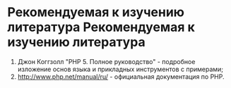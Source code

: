 Рекомендуемая к изучению литература
Рекомендуемая к изучению литература
===================================

1. Джон Коггзолл "PHP 5. Полное руководство" - подробное изложение основ языка и прикладных инструментов с примерами;
1. http://www.php.net/manual/ru/ - официальная документация по PHP.
